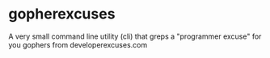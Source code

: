 # gopherexcuses
 A very small command line utility (cli) that greps a "programmer excuse" for you gophers from developerexcuses.com
